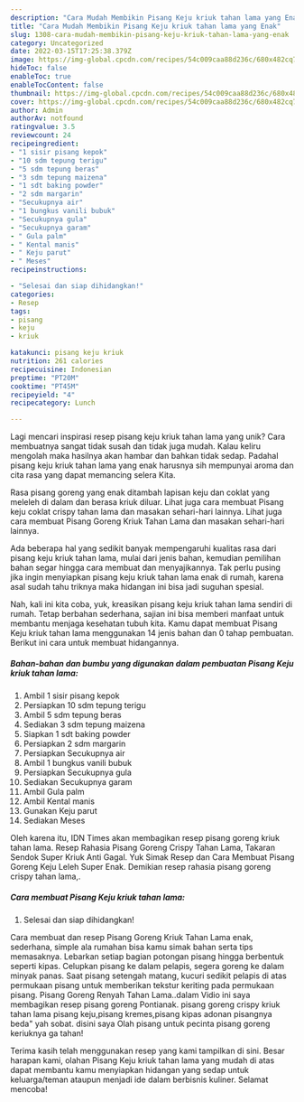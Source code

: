 ```yaml
---
description: "Cara Mudah Membikin Pisang Keju kriuk tahan lama yang Enak"
title: "Cara Mudah Membikin Pisang Keju kriuk tahan lama yang Enak"
slug: 1308-cara-mudah-membikin-pisang-keju-kriuk-tahan-lama-yang-enak
category: Uncategorized
date: 2022-03-15T17:25:38.379Z
image: https://img-global.cpcdn.com/recipes/54c009caa88d236c/680x482cq70/pisang-keju-kriuk-tahan-lama-foto-resep-utama.jpg
hideToc: false
enableToc: true
enableTocContent: false
thumbnail: https://img-global.cpcdn.com/recipes/54c009caa88d236c/680x482cq70/pisang-keju-kriuk-tahan-lama-foto-resep-utama.jpg
cover: https://img-global.cpcdn.com/recipes/54c009caa88d236c/680x482cq70/pisang-keju-kriuk-tahan-lama-foto-resep-utama.jpg
author: Admin
authorAv: notfound
ratingvalue: 3.5
reviewcount: 24
recipeingredient:
- "1 sisir pisang kepok"
- "10 sdm tepung terigu"
- "5 sdm tepung beras"
- "3 sdm tepung maizena"
- "1 sdt baking powder"
- "2 sdm margarin"
- "Secukupnya air"
- "1 bungkus vanili bubuk"
- "Secukupnya gula"
- "Secukupnya garam"
- " Gula palm"
- " Kental manis"
- " Keju parut"
- " Meses"
recipeinstructions:

- "Selesai dan siap dihidangkan!"
categories:
- Resep
tags:
- pisang
- keju
- kriuk

katakunci: pisang keju kriuk 
nutrition: 261 calories
recipecuisine: Indonesian
preptime: "PT20M"
cooktime: "PT45M"
recipeyield: "4"
recipecategory: Lunch

---
```





Lagi mencari inspirasi resep pisang keju kriuk tahan lama yang unik? Cara membuatnya sangat tidak susah dan tidak juga mudah. Kalau keliru mengolah maka hasilnya akan hambar dan bahkan tidak sedap. Padahal pisang keju kriuk tahan lama yang enak harusnya sih mempunyai aroma dan cita rasa yang dapat memancing selera Kita.





Rasa pisang goreng yang enak ditambah lapisan keju dan coklat yang meleleh di dalam dan berasa kriuk diluar. Lihat juga cara membuat Pisang keju coklat crispy tahan lama dan masakan sehari-hari lainnya. Lihat juga cara membuat Pisang Goreng Kriuk Tahan Lama dan masakan sehari-hari lainnya.

Ada beberapa hal yang sedikit banyak mempengaruhi kualitas rasa dari pisang keju kriuk tahan lama, mulai dari jenis bahan, kemudian pemilihan bahan segar hingga cara membuat dan menyajikannya. Tak perlu pusing jika ingin menyiapkan pisang keju kriuk tahan lama enak di rumah, karena asal sudah tahu triknya maka hidangan ini bisa jadi suguhan spesial.






Nah, kali ini kita coba, yuk, kreasikan pisang keju kriuk tahan lama sendiri di rumah. Tetap berbahan sederhana, sajian ini bisa memberi manfaat untuk membantu menjaga kesehatan tubuh kita. Kamu dapat membuat Pisang Keju kriuk tahan lama menggunakan 14 jenis bahan dan 0 tahap pembuatan. Berikut ini cara untuk membuat hidangannya.

<!--inarticleads1-->

##### Bahan-bahan dan bumbu yang digunakan dalam pembuatan Pisang Keju kriuk tahan lama:

1. Ambil 1 sisir pisang kepok
1. Persiapkan 10 sdm tepung terigu
1. Ambil 5 sdm tepung beras
1. Sediakan 3 sdm tepung maizena
1. Siapkan 1 sdt baking powder
1. Persiapkan 2 sdm margarin
1. Persiapkan Secukupnya air
1. Ambil 1 bungkus vanili bubuk
1. Persiapkan Secukupnya gula
1. Sediakan Secukupnya garam
1. Ambil  Gula palm
1. Ambil  Kental manis
1. Gunakan  Keju parut
1. Sediakan  Meses


Oleh karena itu, IDN Times akan membagikan resep pisang goreng kriuk tahan lama. Resep Rahasia Pisang Goreng Crispy Tahan Lama, Takaran Sendok Super Kriuk Anti Gagal. Yuk Simak Resep dan Cara Membuat Pisang Goreng Keju Leleh Super Enak. Demikian resep rahasia pisang goreng crispy tahan lama,. 

<!--inarticleads2-->

##### Cara membuat Pisang Keju kriuk tahan lama:


1. Selesai dan siap dihidangkan!

Cara membuat dan resep Pisang Goreng Kriuk Tahan Lama enak, sederhana, simple ala rumahan bisa kamu simak bahan serta tips memasaknya. Lebarkan setiap bagian potongan pisang hingga berbentuk seperti kipas. Celupkan pisang ke dalam pelapis, segera goreng ke dalam minyak panas. Saat pisang setengah matang, kucuri sedikit pelapis di atas permukaan pisang untuk memberikan tekstur keriting pada permukaan pisang. Pisang Goreng Renyah Tahan Lama..dalam Vidio ini saya membagikan resep pisang goreng Pontianak. pisang goreng crispy kriuk tahan lama pisang keju,pisang kremes,pisang kipas adonan pisangnya beda&#34; yah sobat. disini saya Olah pisang untuk pecinta pisang goreng keriuknya ga tahan! 

Terima kasih telah menggunakan resep yang kami tampilkan di sini. Besar harapan kami, olahan Pisang Keju kriuk tahan lama yang mudah di atas dapat membantu kamu menyiapkan hidangan yang sedap untuk keluarga/teman ataupun menjadi ide dalam berbisnis kuliner. Selamat mencoba!
